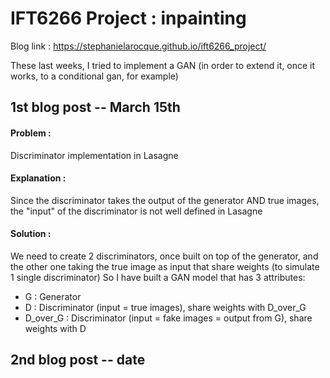 ﻿# IFT6266 Project : inpainting

Blog link : https://stephanielarocque.github.io/ift6266_project/

These last weeks, I tried to implement a GAN (in order to extend it, once it works, to a conditional gan, for example)

## 1st blog post -- March 15th
#### Problem : 
Discriminator implementation in Lasagne 
#### Explanation : 
Since the discriminator takes the output of the generator AND true images, the "input" of the discriminator is not well defined in Lasagne 
#### Solution : 
We need to create 2 discriminators, once built on top of the generator, and the other one taking the true image as input that share weights (to simulate 1 single discriminator)
So I have built a GAN model that has 3 attributes:
  - G : Generator
  - D : Discriminator (input = true images), share weights with D_over_G
  - D_over_G : Discriminator (input = fake images = output from G), share weights with D

## 2nd blog post -- date
